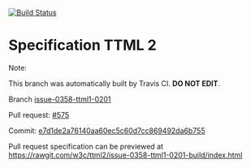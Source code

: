 [![Build Status](https://travis-ci.org/w3c/ttml2.svg?branch=issue-0358-ttml1-0201)](https://travis-ci.org/w3c/ttml2)


# Specification TTML 2


Note:


This branch was automatically built by Travis CI. <b>DO NOT EDIT</b>.


 Branch [issue-0358-ttml1-0201](https://github.com/w3c/ttml2/tree/issue-0358-ttml1-0201)


 Pull request: [#575](https://github.com/w3c/ttml2/pull/575)


 Commit: [e7d1de2a76140aa60ec5c60d7cc869492da6b755](https://github.com/w3c/ttml2/commit/e7d1de2a76140aa60ec5c60d7cc869492da6b755)

Pull request specification can be previewed at https://rawgit.com/w3c/ttml2/issue-0358-ttml1-0201-build/index.html



